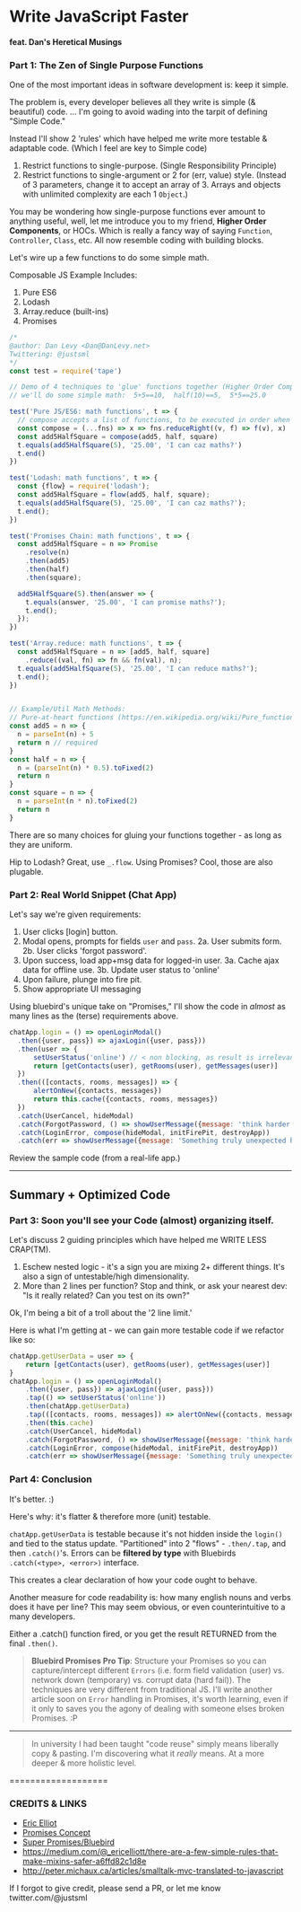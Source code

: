 # Write JavaScript Faster
#### feat. Dan's Heretical Musings

### Part 1: The Zen of Single Purpose Functions

One of the most important ideas in software development is: keep it simple.

The problem is, every developer believes all they write is simple (& beautiful) code.
... I'm going to avoid wading into the tarpit of defining "Simple Code."

Instead I'll show 2 'rules' which have helped me write more testable & adaptable code. (Which I feel are key to Simple code)

1. Restrict functions to single-purpose. (Single Responsibility Principle)
2. Restrict functions to single-argument or 2 for (err, value) style. (Instead of 3 parameters, change it to accept an array of 3. Arrays and objects with unlimited complexity are each 1 `Object`.)

You may be wondering how single-purpose functions ever amount to anything useful, well, let me introduce you to my friend, **Higher Order Components**, or HOCs. Which is really a fancy way of saying `Function`, `Controller`, `Class`, etc. 
All now resemble coding with building blocks. 

Let's wire up a few functions to do some simple math.

Composable JS Example Includes:

1. Pure ES6
1. Lodash
1. Array.reduce (built-ins)
1. Promises

```js
/*
@author: Dan Levy <Dan@DanLevy.net>
Twittering: @justsml
*/
const test = require('tape')

// Demo of 4 techniques to 'glue' functions together (Higher Order Components)
// we'll do some simple math:  5+5==10,  half(10)==5,  5*5==25.0

test('Pure JS/ES6: math functions', t => {
  // compose accepts a list of functions, to be executed in order when the returned function (_run) is called with a value.
  const compose = (...fns) => x => fns.reduceRight((v, f) => f(v), x)
  const add5HalfSquare = compose(add5, half, square)
  t.equals(add5HalfSquare(5), '25.00', 'I can caz maths?')
  t.end()
})

test('Lodash: math functions', t => {
  const {flow} = require('lodash');
  const add5HalfSquare = flow(add5, half, square);
  t.equals(add5HalfSquare(5), '25.00', 'I can caz maths?');
  t.end();
})

test('Promises Chain: math functions', t => {
  const add5HalfSquare = n => Promise
    .resolve(n)
    .then(add5)
    .then(half)
    .then(square);

  add5HalfSquare(5).then(answer => {
    t.equals(answer, '25.00', 'I can promise maths?');
    t.end();
  });
})

test('Array.reduce: math functions', t => {
  const add5HalfSquare = n => [add5, half, square]
    .reduce((val, fn) => fn && fn(val), n);
  t.equals(add5HalfSquare(5), '25.00', 'I can reduce maths?');
  t.end();
})


// Example/Util Math Methods:
// Pure-at-heart functions (https://en.wikipedia.org/wiki/Pure_function)
const add5 = n => {
  n = parseInt(n) + 5  
  return n // required
}
const half = n => {
  n = (parseInt(n) * 0.5).toFixed(2)
  return n
}
const square = n => {
  n = parseInt(n * n).toFixed(2)
  return n
}


```

There are so many choices for gluing your functions together - as long as they are uniform.


Hip to Lodash? Great, use `_.flow`. 
Using Promises? Cool, those are also plugable.


### Part 2: Real World Snippet (Chat App)

Let's say we're given requirements:

1. User clicks [login] button.
2. Modal opens, prompts for fields `user` and `pass`.
    2a. User submits form.
    2b. User clicks 'forgot password'.
3. Upon success, load app+msg data for logged-in user.
    3a. Cache ajax data for offline use.
    3b. Update user status to 'online'
4. Upon failure, plunge into fire pit.
5. Show appropriate UI messaging


Using bluebird's unique take on "Promises," I'll show the code in *almost* as many lines as the (terse) requirements above.

```js
chatApp.login = () => openLoginModal()
  .then({user, pass}) => ajaxLogin({user, pass}))
  .then(user => {
      setUserStatus('online') // < non blocking, as result is irrelevant.
      return [getContacts(user), getRooms(user), getMessages(user)]
  })
  .then(([contacts, rooms, messages]) => {
      alertOnNew({contacts, messages})
      return this.cache({contacts, rooms, messages})
  })
  .catch(UserCancel, hideModal)
  .catch(ForgotPassword, () => showUserMessage({message: 'think harder'}))
  .catch(LoginError, compose(hideModal, initFirePit, destroyApp))
  .catch(err => showUserMessage({message: 'Something truly unexpected happened, congratulations.'}))
```

Review the sample code (from a real-life app.)



---------------



## Summary + Optimized Code

### Part 3: Soon you'll see your Code (almost) organizing itself.

Let's discuss 2 guiding principles which have helped me WRITE LESS CRAP(TM).

1. Eschew nested logic - it's a sign you are mixing 2+ different things. It's also a sign of untestable/high dimensionality.
2. More than 2 lines per function? Stop and think, or ask your nearest dev: "Is it really related? Can you test on its own?"

Ok, I'm being a bit of a troll about the '2 line limit.' 

Here is what I'm getting at - we can gain more testable code if we refactor like so:

```js
chatApp.getUserData = user => {
    return [getContacts(user), getRooms(user), getMessages(user)]
}
chatApp.login = () => openLoginModal()
    .then({user, pass}) => ajaxLogin({user, pass}))
    .tap(() => setUserStatus('online'))
    .then(chatApp.getUserData)
    .tap(([contacts, rooms, messages]) => alertOnNew({contacts, messages}))
    .then(this.cache)
    .catch(UserCancel, hideModal)
    .catch(ForgotPassword, () => showUserMessage({message: 'think harder'}))
    .catch(LoginError, compose(hideModal, initFirePit, destroyApp))
    .catch(err => showUserMessage({message: 'Something truly unexpected happened, congratulations.'}))
```

### Part 4: Conclusion 

It's better. :)

Here's why: it's flatter & therefore more (unit) testable.

`chatApp.getUserData` is testable because it's not hidden inside the `login()` and tied to the status update.
"Partitioned" into 2 "flows" - `.then/.tap`, and then `.catch()`'s. 
Errors can be **filtered by type** with Bluebirds `.catch(<type>, <error>)` interface.

This creates a clear declaration of how your code ought to behave.

Another measure for code readability is: how many english nouns and verbs does it have per line?
This may seem obvious, or even counterintuitive to a many developers.

Either a .catch() function fired, or you get the result RETURNED from the final `.then()`. 

> **Bluebird Promises Pro Tip**: Structure your Promises so you can capture/intercept different `Errors` (i.e. form field validation (user) vs. network down (temporary) vs. corrupt data (hard fail)). The techniques are very different from traditional JS. I'll write another article soon on `Error` handling in Promises, it's worth learning, even if it only to saves you the agony of dealing with someone elses broken Promises. :P


-------------

> In university I had been taught "code reuse" simply means liberally copy & pasting.
I'm discovering what it *really* means. At a more deeper & more holistic level.




===================


### CREDITS & LINKS

* [Eric Elliot](https://medium.com/javascript-scene/reduce-composing-software-fe22f0c39a1d)
* [Promises Concept](http://www.2ality.com/2016/10/understanding-promises.html)
* [Super Promises/Bluebird](http://bluebirdjs.com/docs/api-reference.html)
* https://medium.com/@_ericelliott/there-are-a-few-simple-rules-that-make-mixins-safer-a6ffd82c1d8e
* http://peter.michaux.ca/articles/smalltalk-mvc-translated-to-javascript



If I forgot to give credit, please send a PR, or let me know twitter.com/@justsml
